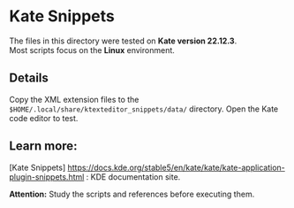 # Kate Snippets

The files in this directory were tested on **Kate version 22.12.3**.<br>
Most scripts focus on the **Linux** environment.<br>

## Details

Copy the XML extension files to the `$HOME/.local/share/ktexteditor_snippets/data/` directory.
Open the Kate code editor to test.

## Learn more:

[Kate Snippets] https://docs.kde.org/stable5/en/kate/kate/kate-application-plugin-snippets.html : KDE documentation site.

**Attention:** Study the scripts and references before executing them.
